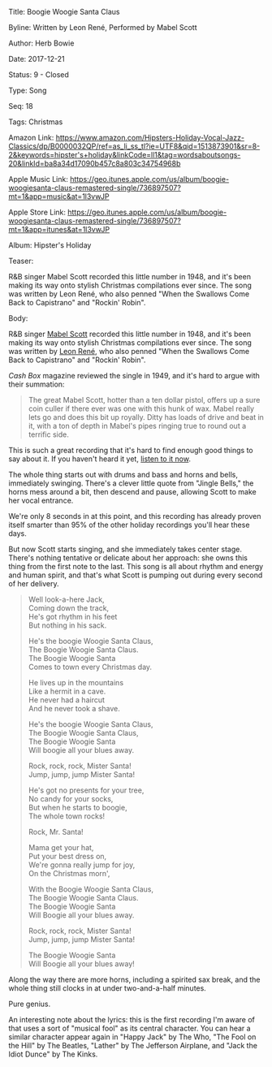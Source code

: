 Title:  Boogie Woogie Santa Claus

Byline: Written by Leon René, Performed by Mabel Scott

Author: Herb Bowie

Date:   2017-12-21

Status: 9 - Closed

Type:   Song

Seq:    18

Tags:   Christmas

Amazon Link: https://www.amazon.com/Hipsters-Holiday-Vocal-Jazz-Classics/dp/B0000032QP/ref=as_li_ss_tl?ie=UTF8&qid=1513873901&sr=8-2&keywords=hipster's+holiday&linkCode=ll1&tag=wordsaboutsongs-20&linkId=ba8a34d17090b457c8a803c34754968b

Apple Music Link: https://geo.itunes.apple.com/us/album/boogie-woogiesanta-claus-remastered-single/736897507?mt=1&app=music&at=1l3vwJP

Apple Store Link: https://geo.itunes.apple.com/us/album/boogie-woogiesanta-claus-remastered-single/736897507?mt=1&app=itunes&at=1l3vwJP

Album: Hipster's Holiday

Teaser: 
 
R&B singer Mabel Scott recorded this little number in 1948, and it's been making its way onto stylish Christmas compilations ever since. The song was written by Leon René, who also penned "When the Swallows Come Back to Capistrano" and "Rockin' Robin".  

Body:   
 
R&B singer [Mabel Scott][ms] recorded this little number in 1948, and it's been making its way onto stylish Christmas compilations ever since. The song was written by [Leon René][lr], who also penned "When the Swallows Come Back to Capistrano" and "Rockin' Robin".  

*Cash Box* magazine reviewed the single in 1949, and it's hard to argue with their summation:

>  The great Mabel Scott, hotter than a ten dollar pistol, offers up a sure coin culler if there ever was one with this hunk of wax. Mabel really lets go and does this bit up royally. Ditty has loads of drive and beat in it, with a ton of depth in Mabel's pipes ringing true to round out a terrific side.

This is such a great recording that it's hard to find enough good things to say about it. If you haven't heard it yet, [listen to it now][am]. 

The whole thing starts out with drums and bass and horns and bells, immediately swinging. There's a clever little quote from "Jingle Bells," the horns mess around a bit, then descend and pause, allowing Scott to make her vocal entrance. 

We're only 8 seconds in at this point, and this recording has already proven itself smarter than 95% of the other holiday recordings you'll hear these days.  

But now Scott starts singing, and she immediately takes center stage. There's nothing tentative or delicate about her approach: she owns this thing from the first note to the last. This song is all about rhythm and energy and human spirit, and that's what Scott is pumping out during every second of her delivery. 

> Well look-a-here Jack,  
> Coming down the track,  
> He's got rhythm in his feet  
> But nothing in his sack.  
> 
> He's the boogie Woogie Santa Claus,  
> The Boogie Woogie Santa Claus.  
> The Boogie Woogie Santa  
> Comes to town every Christmas day.  
>
> He lives up in the mountains  
> Like a hermit in a cave.  
> He never had a haircut  
> And he never took a shave.  
> 
> He's the boogie Woogie Santa Claus,  
> The Boogie Woogie Santa Claus,  
> The Boogie Woogie Santa  
> Will boogie all your blues away.  
>
> Rock, rock, rock, Mister Santa!  
> Jump, jump, jump Mister Santa! 
>
> He's got no presents for your tree,  
> No candy for your socks,  
> But when he starts to boogie,  
> The whole town rocks!  
>
> Rock, Mr. Santa!
>
> Mama get your hat,  
> Put your best dress on,  
> We're gonna really jump for joy,  
> On the Christmas morn',  
> 
> With the Boogie Woogie Santa Claus,  
> The Boogie Woogie Santa Claus.  
> The Boogie Woogie Santa  
> Will Boogie all your blues away.  
>
> Rock, rock, rock, Mister Santa!  
> Jump, jump, jump Mister Santa! 
> 
> The Boogie Woogie Santa  
> Will Boogie all your blues away!

Along the way there are more horns, including a spirited sax break, and the whole thing still clocks in at under two-and-a-half minutes. 

Pure genius. 

An interesting note about the lyrics: this is the first recording I'm aware of that uses a sort of "musical fool" as its central character. You can hear a similar character appear again in "Happy Jack" by The Who, "The Fool on the Hill" by The Beatles, "Lather" by The Jefferson Airplane,  and "Jack the Idiot Dunce" by The Kinks.  

[am]: https://geo.itunes.apple.com/us/album/boogie-woogiesanta-claus-remastered-single/736897507?mt=1&app=music&at=1l3vwJP

[lr]: https://en.wikipedia.org/wiki/Leon_René
[ms]: http://www.uncamarvy.com/MabelScott/mabelscott.html
